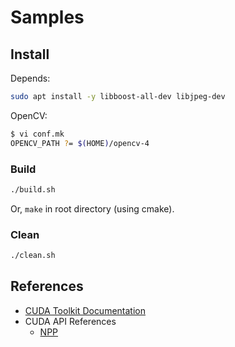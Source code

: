 # Samples

## Install

Depends:

```bash
sudo apt install -y libboost-all-dev libjpeg-dev
```

OpenCV:

```bash
$ vi conf.mk
OPENCV_PATH ?= $(HOME)/opencv-4
```

<!--
dpkg -s libboost-all-dev
dpkg -L libboost-all-dev
whereis boost
-->

### Build

```bash
./build.sh
```

Or, `make` in root directory (using cmake).

### Clean

```bash
./clean.sh
```

## References

- [CUDA Toolkit Documentation](https://docs.nvidia.com/cuda/)
- CUDA API References
  - [NPP](https://docs.nvidia.com/cuda/npp/index.html)
